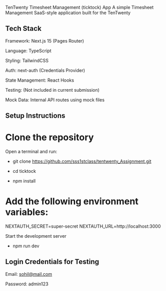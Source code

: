  TenTwenty Timesheet Management (ticktock) App
A simple Timesheet Management SaaS-style application built for the TenTwenty

## Tech Stack

Framework: Next.js 15 (Pages Router)

Language: TypeScript

Styling: TailwindCSS

Auth: next-auth (Credentials Provider)

State Management: React Hooks

Testing: (Not included in current submission)

Mock Data: Internal API routes using mock files

## Setup Instructions

# Clone the repository
Open a terminal and run:

- git clone https://github.com/sss1stclass/tentwenty_Assignment.git
- cd ticktock

- npm install

# Add the following environment variables:
NEXTAUTH_SECRET=super-secret
NEXTAUTH_URL=http://localhost:3000

Start the development server
- npm run dev

## Login Credentials for Testing

Email: sohil@mail.com

Password: admin123
